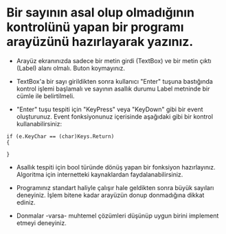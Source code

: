 # Bir sayının asal olup olmadığının kontrolünü yapan bir programı arayüzünü hazırlayarak yazınız.

* Arayüz ekranınızda sadece bir metin girdi (TextBox) ve bir metin çıktı (Label) alanı olmalı. Buton koymayınız.

* TextBox'a bir sayı girildikten sonra kullanıcı "Enter" tuşuna bastığında kontrol işlemi başlamalı ve sayının asallık durumu Label metninde bir cümle ile belirtilmeli.

* "Enter" tuşu tespiti için "KeyPress" veya "KeyDown" gibi bir event oluşturunuz. Event fonksiyonunuz içerisinde aşağıdaki gibi bir kontrol kullanabilirsiniz:
```
if (e.KeyChar == (char)Keys.Return)
{
  
}
```

* Asallık tespiti için bool türünde dönüş yapan bir fonksiyon hazırlayınız. Algoritma için internetteki kaynaklardan faydalanabilirsiniz.

* Programınız standart haliyle çalışır hale geldikten sonra büyük sayıları deneyiniz. İşlem bitene kadar arayüzün donup donmadığına dikkat ediniz.

* Donmalar -varsa- muhtemel çözümleri düşünüp uygun birini implement etmeyi deneyiniz.

  
